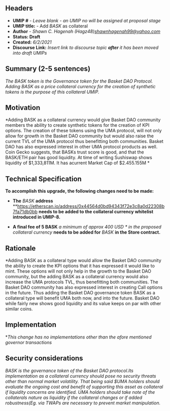 

## Headers
- **UMIP #** -  *Leave blank - an UMIP no will be assigned at proposal stage*
- **UMIP title:**  - Add *BASK* as collateral 
- **Author**   - *Shawn C. Hagenah (Hagz48)shawnhagenah99@yahoo.com*
- **Status: Draft**
- **Created:** *6/2/2021*
- **Discourse Link:** *Insert link to discourse topic **after** it has been moved into draft UMIPs*

## Summary (2-5 sentences)
*The BASK token is the Governance token for the Basket DAO Protocol. Adding BASK as a price collateral currency for the creation of synthetic tokens is the purpose of this collateral UMIP.*

## Motivation
*Adding BASK as a collateral currency would give Basket DAO community members the ability to create synthetic tokens for the creation of KPI options. The creation of these tokens using the UMA protocol, will not only allow for growth in the Basket DAO community but would also raise the current TVL of the UMA protocol thus benefitting both communities.  Basket DAO has also expressed interest in other UMA protocol products as well. Coin Gecko suggests, that BASKs trust score is good, and that the BASK/ETH pair has good liquidity. At time of writing Sushiswap shows liquidity of $1,333,811M. It has acurrent Market Cap of $2.455.155M *

## Technical Specification

**To accomplish this upgrade, the following changes need to be made:**

* **The** *BASK* **address** **https://etherscan.io/address/0x44564d0bd94343f72e3c8a0d22308b7fa71db0bb **needs to be added to the collateral currency whitelist introduced in UMIP-8.** 

* **A final fee of 5 BASK** *a minimum of approx 400 USD * in the proposed collateral currency* **needs to be added for** *BASK* **in the Store contract.**

## Rationale
*Adding BASK as a collateral type would allow the Basket DAO community the ability to create the KPI options that it has expressed it would like to mint. These options will not only help in the growth to the Basket DAO community, but the adding BASK as a collateral currency would also increase the UMA protocols TVL, thus benefitting both communities. The Basket DAO community has also expressed interest in creating Call options in the future. Thus adding the Basket DAO governance token BASK as a collateral type will benefit UMA both now, and into the future. Basket DAO while fairly new shows good liquidity and its value keeps on par with other similar coins.  

## Implementation

**This change has no implementations  other than the afore mentioned governor transactions*

## Security considerations
*BASK is the governance token of the Basket DAO protocol.Its implementation as a collateral currency should pose no security threats other than normal market volatility. That being said $UMA holders should evaluate the ongoing cost and benefit of supporting this asset as collateral if liquidity concerns are identified. UMA holders should take note of the collaterals nature as liquidity if the collateral changes or if added robustness(Eg. via TWAPs are necessary to prevent market manipulation.*
